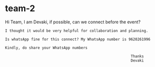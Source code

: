 # team-2

Hi Team,
	I am Devaki, if possible, can we connect before the event? 

	I thought it would be very helpful for collaboration and planning.

	Is whatsApp fine for this connect? My WhatsApp number is 9620261996

	Kindly, do share your WhatsApp numbers

                                                              Thanks
                                                              Devaki


